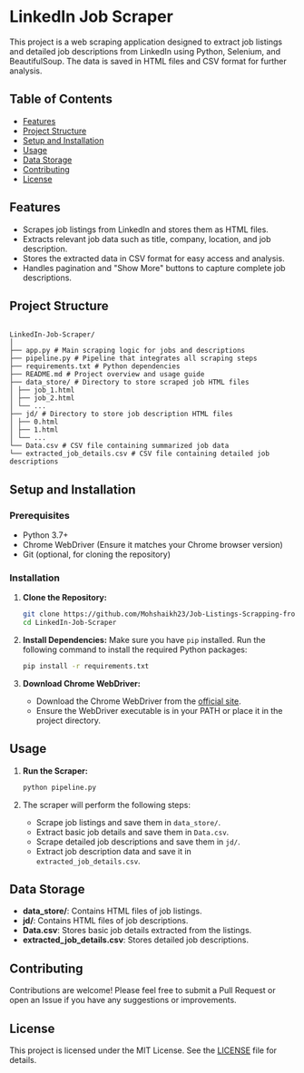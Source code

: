 # LinkedIn Job Scraper

This project is a web scraping application designed to extract job listings and detailed job descriptions from LinkedIn using Python, Selenium, and BeautifulSoup. The data is saved in HTML files and CSV format for further analysis.

## Table of Contents

- [Features](#features)
- [Project Structure](#project-structure)
- [Setup and Installation](#setup-and-installation)
- [Usage](#usage)
- [Data Storage](#data-storage)
- [Contributing](#contributing)
- [License](#license)

## Features

- Scrapes job listings from LinkedIn and stores them as HTML files.
- Extracts relevant job data such as title, company, location, and job description.
- Stores the extracted data in CSV format for easy access and analysis.
- Handles pagination and "Show More" buttons to capture complete job descriptions.

## Project Structure

```

LinkedIn-Job-Scraper/
│
├── app.py # Main scraping logic for jobs and descriptions
├── pipeline.py # Pipeline that integrates all scraping steps
├── requirements.txt # Python dependencies
├── README.md # Project overview and usage guide
├── data_store/ # Directory to store scraped job HTML files
│ ├── job_1.html
│ ├── job_2.html
│ └── ...
├── jd/ # Directory to store job description HTML files
│ ├── 0.html
│ ├── 1.html
│ └── ...
└── Data.csv # CSV file containing summarized job data
└── extracted_job_details.csv # CSV file containing detailed job descriptions

```

## Setup and Installation

### Prerequisites

- Python 3.7+
- Chrome WebDriver (Ensure it matches your Chrome browser version)
- Git (optional, for cloning the repository)

### Installation

1. **Clone the Repository:**

   ```bash
   git clone https://github.com/Mohshaikh23/Job-Listings-Scrapping-from-Job-Portals.git
   cd LinkedIn-Job-Scraper
   ```

2. **Install Dependencies:**
   Make sure you have `pip` installed. Run the following command to install the required Python packages:

   ```bash
   pip install -r requirements.txt
   ```

3. **Download Chrome WebDriver:**
   - Download the Chrome WebDriver from the [official site](https://sites.google.com/a/chromium.org/chromedriver/).
   - Ensure the WebDriver executable is in your PATH or place it in the project directory.

## Usage

1. **Run the Scraper:**

   ```bash
   python pipeline.py
   ```

2. The scraper will perform the following steps:
   - Scrape job listings and save them in `data_store/`.
   - Extract basic job details and save them in `Data.csv`.
   - Scrape detailed job descriptions and save them in `jd/`.
   - Extract job description data and save it in `extracted_job_details.csv`.

## Data Storage

- **data_store/**: Contains HTML files of job listings.
- **jd/**: Contains HTML files of job descriptions.
- **Data.csv**: Stores basic job details extracted from the listings.
- **extracted_job_details.csv**: Stores detailed job descriptions.

## Contributing

Contributions are welcome! Please feel free to submit a Pull Request or open an Issue if you have any suggestions or improvements.

## License

This project is licensed under the MIT License. See the [LICENSE](LICENSE) file for details.
